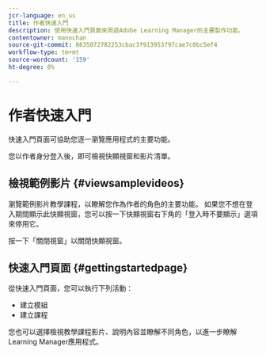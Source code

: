 ```yaml
---
jcr-language: en_us
title: 作者快速入門
description: 使用快速入門頁面來周遊Adobe Learning Manager的主要製作功能。
contentowner: manochan
source-git-commit: 8635072782253cbac3f913953797cae7c0bc5ef4
workflow-type: tm+mt
source-wordcount: '159'
ht-degree: 0%

---
```




# 作者快速入門

快速入門頁面可協助您逐一瀏覽應用程式的主要功能。

您以作者身分登入後，即可檢視快顯視窗和影片清單。

## 檢視範例影片 {#viewsamplevideos}

瀏覽範例影片教學課程，以瞭解您作為作者的角色的主要功能。 如果您不想在登入期間顯示此快顯視窗，您可以按一下快顯視窗右下角的「登入時不要顯示」選項來停用它。

按一下「關閉視窗」以關閉快顯視窗。

<!--![](assets/welcome-videos.png)-->

## 快速入門頁面 {#gettingstartedpage}

從快速入門頁面，您可以執行下列活動：

* 建立模組
* 建立課程

您也可以選擇檢視教學課程影片、說明內容並瞭解不同角色，以進一步瞭解Learning Manager應用程式。

<!--![](assets/author-experienceprime.png)-->

